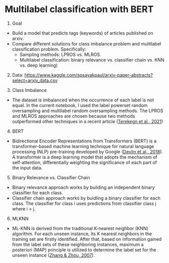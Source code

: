 # Multilabel classification with BERT
1. Goal
  - Build a model that predicts tags (keywords) of articles published on arxiv.
  - Compare different solutions for class imbalance problem and multilabel classification problem. Specifically: 
    - Sampling methods: LPROS vs. MLROS. 
    - Multilabel classification: binary relevance vs. classifier chain vs. KNN vs. deep learning)

2. Data: https://www.kaggle.com/spsayakpaul/arxiv-paper-abstracts?select=arxiv_data.csv

3. Class Imbalance
  - The dataset is imbalanced when the occurrence of each label is not equal. In the current notebook, I used the label powerset random oversampling and multilabel random oversampling methods. The LPROS and MLROS approaches are chosen because two methods outperformed other techniques in a recent article ([Terekegn et al., 2021](https://www.sciencedirect.com/science/article/pii/S0031320321001527))

4. BERT
  - Bidirectional Encoder Representations from Transformers (BERT) is a transformer-based machine learning technique for natural language processing (NLP) pre-training developed by Google ([Devlin et al., 2018](https://arxiv.org/abs/1810.04805)). A transformer is a deep learning model that adopts the mechanism of self-attention, differentially weighting the significance of each part of the input data.

5. Binary Relevance vs. Classifier Chain
  - Binary relevance approach works by building an independent binary classifier for each class. 
  - Classifier chain approach works by buidling a binary classifier for each class. The classifier for class i uses predictions from classifier class j where i > j. 

6. MLKNN
  - ML-KNN is derived from the traditional K-nearest neighbor (KNN) algorithm. For each unseen
instance, its K nearest neighbors in the training set are firstly identified. After that, based on information gained from the label sets of
these neighboring instances, maximum a posteriori (MAP) principle
is utilized to determine the label set for the unseen instance ([Zhang & Zhou, 2007](https://www.sciencedirect.com/science/article/pii/S0031320307000027)).
